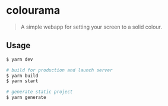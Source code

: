 # colourama

> A simple webapp for setting your screen to a solid colour.

## Usage

```bash
$ yarn dev

# build for production and launch server
$ yarn build
$ yarn start

# generate static project
$ yarn generate
```
